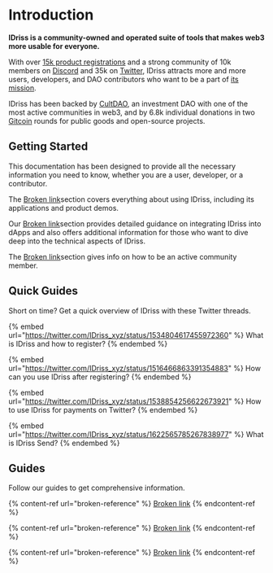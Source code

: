 # Introduction

**IDriss is a community-owned and operated suite of tools that makes web3 more usable for everyone.**

With over [15k product registrations](https://dune.com/kunal/idriss) and a strong community of 10k members on [Discord](https://discord.gg/RJhJKamjw5) and 35k on [Twitter](https://twitter.com/IDriss\_xyz), IDriss attracts more and more users, developers, and DAO contributors who want to be a part of [its mission](https://twitter.com/IDriss\_xyz/status/1517141602518503426).

IDriss has been backed by [CultDAO](https://twitter.com/wearecultdao), an investment DAO with one of the most active communities in web3, and by 6.8k individual donations in two [Gitcoin](https://twitter.com/gitcoin) rounds for public goods and open-source projects.

## Getting Started

This documentation has been designed to provide all the necessary information you need to know, whether you are a user, developer, or a contributor.

The [Broken link](broken-reference "mention")section covers everything about using IDriss, including its applications and product demos.

Our [Broken link](broken-reference "mention")section provides detailed guidance on integrating IDriss into dApps and also offers additional information for those who want to dive deep into the technical aspects of IDriss.

The [Broken link](broken-reference "mention")section gives info on how to be an active community member.

## Quick Guides

Short on time? Get a quick overview of IDriss with these Twitter threads.

{% embed url="https://twitter.com/IDriss_xyz/status/1534804617455972360" %}
What is IDriss and how to register?
{% endembed %}

{% embed url="https://twitter.com/IDriss_xyz/status/1516466863391354883" %}
How can you use IDriss after registering?
{% endembed %}

{% embed url="https://twitter.com/IDriss_xyz/status/1538854256622673921" %}
How to use IDriss for payments on Twitter?
{% endembed %}

{% embed url="https://twitter.com/IDriss_xyz/status/1622565785267838977" %}
What is IDriss Send?
{% endembed %}

## Guides

Follow our guides to get comprehensive information.

{% content-ref url="broken-reference" %}
[Broken link](broken-reference)
{% endcontent-ref %}

{% content-ref url="broken-reference" %}
[Broken link](broken-reference)
{% endcontent-ref %}

{% content-ref url="broken-reference" %}
[Broken link](broken-reference)
{% endcontent-ref %}

